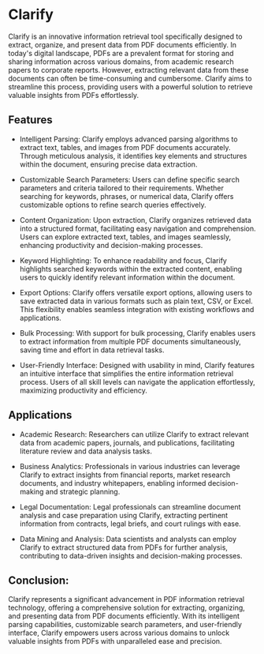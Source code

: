 # Clarify
Clarify is an innovative information retrieval tool specifically designed to extract, organize, and present data from PDF documents efficiently. In today's digital landscape, PDFs are a prevalent format for storing and sharing information across various domains, from academic research papers to corporate reports. However, extracting relevant data from these documents can often be time-consuming and cumbersome. Clarify aims to streamline this process, providing users with a powerful solution to retrieve valuable insights from PDFs effortlessly.




## Features
- Intelligent Parsing: Clarify employs advanced parsing algorithms to extract text, tables, and images from PDF documents accurately. Through meticulous analysis, it identifies key elements and structures within the document, ensuring precise data extraction.

- Customizable Search Parameters: Users can define specific search parameters and criteria tailored to their requirements. Whether searching for keywords, phrases, or numerical data, Clarify offers customizable options to refine search queries effectively.

- Content Organization: Upon extraction, Clarify organizes retrieved data into a structured format, facilitating easy navigation and comprehension. Users can explore extracted text, tables, and images seamlessly, enhancing productivity and decision-making processes.

- Keyword Highlighting: To enhance readability and focus, Clarify highlights searched keywords within the extracted content, enabling users to quickly identify relevant information within the document.

- Export Options: Clarify offers versatile export options, allowing users to save extracted data in various formats such as plain text, CSV, or Excel. This flexibility enables seamless integration with existing workflows and applications.

- Bulk Processing: With support for bulk processing, Clarify enables users to extract information from multiple PDF documents simultaneously, saving time and effort in data retrieval tasks.

- User-Friendly Interface: Designed with usability in mind, Clarify features an intuitive interface that simplifies the entire information retrieval process. Users of all skill levels can navigate the application effortlessly, maximizing productivity and efficiency.


## Applications
- Academic Research: Researchers can utilize Clarify to extract relevant data from academic papers, journals, and publications, facilitating literature review and data analysis tasks.

- Business Analytics: Professionals in various industries can leverage Clarify to extract insights from financial reports, market research documents, and industry whitepapers, enabling informed decision-making and strategic planning.

- Legal Documentation: Legal professionals can streamline document analysis and case preparation using Clarify, extracting pertinent information from contracts, legal briefs, and court rulings with ease.

- Data Mining and Analysis: Data scientists and analysts can employ Clarify to extract structured data from PDFs for further analysis, contributing to data-driven insights and decision-making processes.

## Conclusion:
Clarify represents a significant advancement in PDF information retrieval technology, offering a comprehensive solution for extracting, organizing, and presenting data from PDF documents efficiently. With its intelligent parsing capabilities, customizable search parameters, and user-friendly interface, Clarify empowers users across various domains to unlock valuable insights from PDFs with unparalleled ease and precision.
